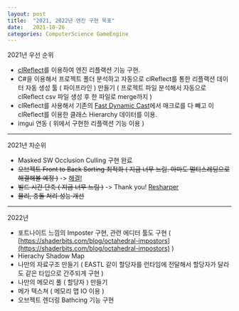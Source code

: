 ```yaml
---
layout: post
title:  "2021, 2022년 엔진 구현 목표"
date:   2021-10-26
categories: ComputerScience GameEngine
---
```


2021년 우선 순위

- [clReflect](https://github.com/Celtoys/clReflect)를 이용하여 엔진 리플랙션 기능 구현. 
- C#을 이용해서 프로젝트 폴더 분석하고 자동으로 clReflect를 통한 리플랙션 데이터 자동 생성 툴 ( 파이프라인 ) 만들기 ( 프로젝트 파일 분석해서 자동으로 clReflect csv 파일 생성 후 한 파일로 merge까지 )     
- clReflect를 사용해서 기존의 [Fast Dynamic Cast](https://sungjjinkang.github.io/computerscience/c++/2021/10/24/fast_dynamic_cast.html)에서 매크로를 다 빼고 이 clReflect를 이용한 클래스 Hierarchy 데이터를 이용.
- imgui 연동 ( 위에서 구현한 리플랙션 기능 이용 )

-----------

2021년 차순위

- Masked SW Occlusion Culling 구현 완료
- ~~오브젝트 Front to Back Sorting 최적화 ( 지금 너무 느림. 아마도 멀티스레딩으로 해결해볼 예정 )~~ -> [해결!](https://sungjjinkang.github.io/computerscience/2021/10/12/MultiThread_SortFrontToBack.html)                 
- ~~빌드 시간 단축 ( 지금 너무 느림 )~~ -> Thank you! [Resharper](https://www.jetbrains.com/help/resharper/Analyzing_Includes.html#includees-view)          
- ~~물리, 충돌 처리 성능 개선~~

------------------------

2022년

- 포트나이트 느낌의 Imposter 구현, 관련 에디터 툴도 구현 ( [https://shaderbits.com/blog/octahedral-impostors](https://shaderbits.com/blog/octahedral-impostors) )
- Hierachy Shadow Map
- 나만의 자료구조 만들기 ( EASTL 같이 할당자를 런타임에 전달해서 할당자가 달라도 같은 타입으로 간주되게 구현 )          
- 나만의 메모리 풀 ( 할당자 ) 만들기
- 메가 텍스쳐 ( 메모리 맵 IO 이용 )
- 오브젝트 렌더링 Bathcing 기능 구현

